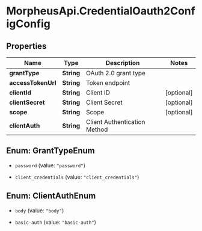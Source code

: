 # MorpheusApi.CredentialOauth2ConfigConfig

## Properties

Name | Type | Description | Notes
------------ | ------------- | ------------- | -------------
**grantType** | **String** | OAuth 2.0 grant type | 
**accessTokenUrl** | **String** | Token endpoint | 
**clientId** | **String** | Client ID | [optional] 
**clientSecret** | **String** | Client Secret | [optional] 
**scope** | **String** | Scope | [optional] 
**clientAuth** | **String** | Client Authentication Method | 



## Enum: GrantTypeEnum


* `password` (value: `"password"`)

* `client_credentials` (value: `"client_credentials"`)





## Enum: ClientAuthEnum


* `body` (value: `"body"`)

* `basic-auth` (value: `"basic-auth"`)




